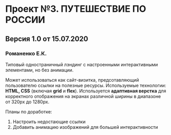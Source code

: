 # Проект №3. ПУТЕШЕСТВИЕ ПО РОССИИ
## Версия 1.0 от 15.07.2020

### Романенко Е.К.

Типовый одностраничный лэндинг с настроенными интерактивными элементами, но без анимации.

Может использоваться как сайт-визитка, предсотавляющий пользователю ссылки на полезные ресурсы. 
Используемые технологии: **HTML, CSS** (включая **grid** и **flex**).
Используется **адаптивная верстка** для корректного отображения на экранах различной ширины в диапазоне от 320px до 1280px.

Планы по доработке: 
1. Настроить недостающие ссылки
2. Добавить анимацию изображений для большей интерактивности 
